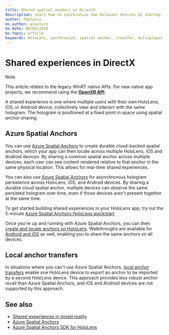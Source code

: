 ```yaml
---
title: Shared spatial anchors in DirectX
description: Learn how to synchronize two HoloLens devices by sharing local and Azure spatial anchors in DirectX applications.
author: thetuvix
ms.author: alexturn
ms.date: 08/04/2020
ms.topic: article
keywords: HoloLens, synchronize, spatial anchor, transfer, multiplayer, view, scenario, walkthrough, sample code, Azure, Azure Spatial Anchors, ASA
---
```

<!--Unity Note: No Unity specific content in this article. -->
# Shared experiences in DirectX

> [!NOTE]
> This article relates to the legacy WinRT native APIs.  For new native app projects, we recommend using the **[OpenXR API](../native/openxr-getting-started.md)**.

A shared experience is one where multiple users with their own HoloLens, iOS, or Android device, collectively view and interact with the same hologram. The hologram is positioned at a fixed point in space using spatial anchor sharing.

## Azure Spatial Anchors

You can use <a href="/azure/spatial-anchors/overview" target="_blank">Azure Spatial Anchors</a> to create durable cloud-backed spatial anchors, which your app can then locate across multiple HoloLens, iOS and Android devices.  By sharing a common spatial anchor across multiple devices, each user can see content rendered relative to that anchor in the same physical location.  This allows for real-time shared experiences.

You can also use <a href="/azure/spatial-anchors/overview" target="_blank">Azure Spatial Anchors</a> for asynchronous hologram persistence across HoloLens, iOS, and Android devices.  By sharing a durable cloud spatial anchor, multiple devices can observe the same persisted hologram over time, even if those devices aren't present together at the same time.

To get started building shared experiences in your HoloLens app, try out the 5-minute <a href="/azure/spatial-anchors/quickstarts/get-started-hololens" target="_blank">Azure Spatial Anchors HoloLens quickstart</a>.

Once you're up and running with Azure Spatial Anchors, you can then <a href="/azure/spatial-anchors/concepts/create-locate-anchors-cpp-winrt" target="_blank">create and locate anchors on HoloLens</a>.  Walkthroughs are available for <a href="/azure/spatial-anchors/create-locate-anchors-overview" target="_blank">Android and iOS</a> as well, enabling you to share the same anchors on all devices.

## Local anchor transfers

In situations where you can't use Azure Spatial Anchors, [local anchor transfers](../../out-of-scope/local-anchor-transfers-in-directx.md) enable one HoloLens device to export an anchor to be imported by a second HoloLens device.  This approach provides less robust anchor recall than Azure Spatial Anchors, and iOS and Android devices are not supported by this approach.

## See also

* [Shared experiences in mixed reality](shared-experiences-in-mixed-reality.md)
* <a href="/azure/spatial-anchors" target="_blank">Azure Spatial Anchors</a>
* <a href="/cpp/api/spatial-anchors/winrt/" target="_blank">Azure Spatial Anchors SDK for HoloLens</a>